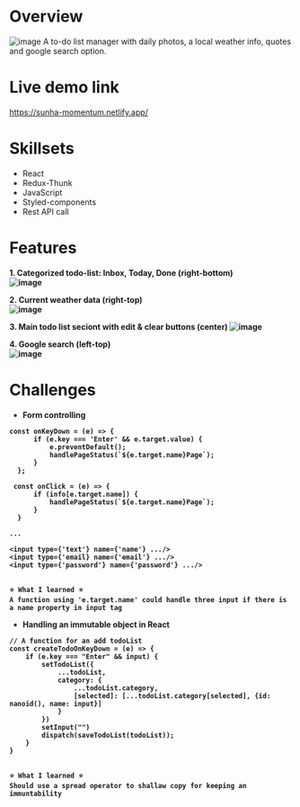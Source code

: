 # Overview
![image](https://github.com/sunha-shin/momentum-todo/assets/47774611/da235920-737e-4176-96da-f84f5bc9d3ff)
A to-do list manager with daily photos, a local weather info, quotes and google search option.

# Live demo link
https://sunha-momentum.netlify.app/

# Skillsets
- React
- Redux-Thunk
- JavaScript
- Styled-components
- Rest API call

# Features
<b>1. Categorized todo-list: Inbox, Today, Done (right-bottom)<b><br>
![image](https://github.com/sunha-shin/momentum-todo/assets/47774611/c11f533e-3e68-4be0-a6f4-a5e346482573)

<b>2. Current weather data (right-top)<b><br>
![image](https://github.com/sunha-shin/momentum-todo/assets/47774611/4a1facee-e986-4b3a-81f8-973806172ae0)

<b>3. Main todo list seciont with edit & clear buttons<b> (center)
![image](https://github.com/sunha-shin/momentum-todo/assets/47774611/7b2191a2-52f6-4b67-9726-16b1ac9e617e)
  
<b>4. Google search (left-top)<b><br>
![image](https://github.com/sunha-shin/momentum-todo/assets/47774611/ae933d63-d8f2-4b9b-9713-abc7fd04a493)<br>

# Challenges
- Form controlling
```  
const onKeyDown = (e) => {
      if (e.key === 'Enter' && e.target.value) {
          e.preventDefault();
          handlePageStatus(`${e.target.name}Page`);
      }
  };

 const onClick = (e) => {
      if (info[e.target.name]) {
          handlePageStatus(`${e.target.name}Page`);
      }
  }

...

<input type={'text'} name={'name'} .../>
<input type={'email} name={'email'} .../>
<input type={'password'} name={'password'} .../>

                                         
⭐ What I learned ⭐
A function using 'e.target.name' could handle three input if there is a name property in input tag 
```
                               
                                
- Handling an immutable object in React
```
// A function for an add todoList
const createTodoOnKeyDown = (e) => {
    if (e.key === "Enter" && input) {
        setTodoList({
            ...todoList,
            category: {
                ...todoList.category,
                [selected]: [...todoList.category[selected], {id: nanoid(), name: input}]
            }
        })
        setInput("")
        dispatch(saveTodoList(todoList));
    }
}

                                
⭐ What I learned ⭐
Should use a spread operator to shallaw copy for keeping an immuntability                             
```
